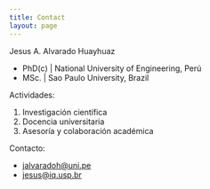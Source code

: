 ```yaml
---
title: Contact
layout: page
---
```


Jesus A. Alvarado Huayhuaz
- PhD(c) | National University of Engineering, Perú
- MSc. | Sao Paulo University, Brazil

Actividades:

1. Investigación científica
2. Docencia universitaria
3. Asesoría y colaboración académica

Contacto:

- jalvaradoh@uni.pe
- jesus@iq.usp.br

